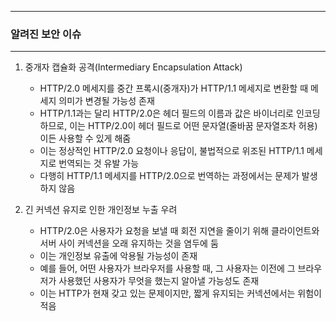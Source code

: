 -----
### 알려진 보안 이슈
-----
1. 중개자 캡슐화 공격(Intermediary Encapsulation Attack)
   - HTTP/2.0 메세지를 중간 프록시(중개자)가 HTTP/1.1 메세지로 변환할 때 메세지 의미가 변경될 가능성 존재
   - HTTP/1.1과는 달리 HTTP/2.0은 헤더 필드의 이름과 값은 바이너리로 인코딩하므로, 이는 HTTP/2.0이 헤더 필드로 어떤 문자열(줄바꿈 문자열조차 허용)이든 사용할 수 있게 해줌
   - 이는 정상적인 HTTP/2.0 요청이나 응답이, 불법적으로 위조된 HTTP/1.1 메세지로 번역되는 것 유발 가능
   - 다행히 HTTP/1.1 메세지를 HTTP/2.0으로 번역하는 과정에서는 문제가 발생하지 않음

2. 긴 커넥션 유지로 인한 개인정보 누출 우려
   - HTTP/2.0은 사용자가 요청을 보낼 때 회전 지연을 줄이기 위해 클라이언트와 서버 사이 커넥션을 오래 유지하는 것을 염두에 둠
   - 이는 개인정보 유출에 악용될 가능성이 존재
   - 예를 들어, 어떤 사용자가 브라우저를 사용할 때, 그 사용자는 이전에 그 브라우저가 사용했던 사용자가 무엇을 했는지 알아낼 가능성도 존재
   - 이는 HTTP가 현재 갖고 있는 문제이지만, 짧게 유지되는 커넥션에서는 위험이 적음
